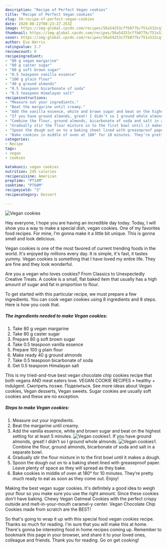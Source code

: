 ```yaml
---
description: "Recipe of Perfect Vegan cookies"
title: "Recipe of Perfect Vegan cookies"
slug: 59-recipe-of-perfect-vegan-cookies
date: 2020-08-22T08:23:27.253Z
image: https://img-global.cpcdn.com/recipes/56a54253cffb077b/751x532cq70/vegan-cookies-recipe-main-photo.jpg
thumbnail: https://img-global.cpcdn.com/recipes/56a54253cffb077b/751x532cq70/vegan-cookies-recipe-main-photo.jpg
cover: https://img-global.cpcdn.com/recipes/56a54253cffb077b/751x532cq70/vegan-cookies-recipe-main-photo.jpg
author: Eva Harris
ratingvalue: 3.7
reviewcount: 8
recipeingredient:
- "80 g vegan margarine"
- "80 g caster sugar"
- "80 g soft brown sugar"
- "0.5 teaspoon vanilla essence"
- "100 g plain flour"
- "40 g ground almonds"
- "0.5 teaspoon bicarbonate of soda"
- "0.5 teaspoon Himalayan salt"
recipeinstructions:
- "Measure out your ingredients."
- "Beat the margarine until creamy."
- "Add the vanilla essence, white and brown sugar and beat on the highest setting for at least 5 minutes."
- "If you have ground almonds, great! I didn’t so I ground whole almonds."
- "Combine the flour, ground almonds, bicarbonate of soda and salt in a separate bowl."
- "Gradually stir the flour mixture in to the first bowl until it makes a dough."
- "Spoon the dough out on to a baking sheet lined with greaseproof paper. Leave plenty of space as they will spread as they bake."
- "Bake cookies in middle of oven at 180° for 10 minutes. They’re pretty much ready to eat as soon as they come out. Enjoy!"
categories:
- Recipe
tags:
- vegan
- cookies

katakunci: vegan cookies 
nutrition: 245 calories
recipecuisine: American
preptime: "PT14M"
cooktime: "PT60M"
recipeyield: "3"
recipecategory: Dessert

---
```



![Vegan cookies](https://img-global.cpcdn.com/recipes/56a54253cffb077b/751x532cq70/vegan-cookies-recipe-main-photo.jpg)

Hey everyone, I hope you are having an incredible day today. Today, I will show you a way to make a special dish, vegan cookies. One of my favorites food recipes. For mine, I'm gonna make it a little bit unique. This is gonna smell and look delicious.

Vegan cookies is one of the most favored of current trending foods in the world. It's enjoyed by millions every day. It is simple, it's fast, it tastes yummy. Vegan cookies is something that I have loved my entire life. They are fine and they look wonderful.

Are you a vegan who loves cookies? From Classics to Unexpectedly Creative Treats. A cookie is a small, flat baked item that usually has a high amount of sugar and fat in proportion to flour.


To get started with this particular recipe, we must prepare a few ingredients. You can cook vegan cookies using 8 ingredients and 8 steps. Here is how you cook that.

<!--inarticleads1-->

##### The ingredients needed to make Vegan cookies:

1. Take 80 g vegan margarine
1. Take 80 g caster sugar
1. Prepare 80 g soft brown sugar
1. Take 0.5 teaspoon vanilla essence
1. Prepare 100 g plain flour
1. Make ready 40 g ground almonds
1. Take 0.5 teaspoon bicarbonate of soda
1. Get 0.5 teaspoon Himalayan salt


This is my tried-and-true best vegan chocolate chip cookies recipe that both vegans AND meat eaters love. VEGAN COOKIE RECIPES » healthy + indulgent. Смотреть позже. Поделиться. See more ideas about Vegan cookies, Vegan desserts, Vegan sweets. Sugar cookies are usually soft cookies and these are no exception. 

<!--inarticleads2-->

##### Steps to make Vegan cookies:

1. Measure out your ingredients.
1. Beat the margarine until creamy.
1. Add the vanilla essence, white and brown sugar and beat on the highest setting for at least 5 minutes.
<img src="//assets-global.cpcdn.com/assets/icons/button_play-2c75c40dde080a61004c1f40b05d8f140eaff45d7e9e6481dc71c63d2e7c4909.png" alt="Vegan cookies">1. If you have ground almonds, great! I didn’t so I ground whole almonds.
<img src="//assets-global.cpcdn.com/assets/icons/button_play-2c75c40dde080a61004c1f40b05d8f140eaff45d7e9e6481dc71c63d2e7c4909.png" alt="Vegan cookies">1. Combine the flour, ground almonds, bicarbonate of soda and salt in a separate bowl.
1. Gradually stir the flour mixture in to the first bowl until it makes a dough.
1. Spoon the dough out on to a baking sheet lined with greaseproof paper. Leave plenty of space as they will spread as they bake.
1. Bake cookies in middle of oven at 180° for 10 minutes. They’re pretty much ready to eat as soon as they come out. Enjoy!


Making the best vegan sugar cookies. It&#39;s definitely a good idea to weigh your flour so you make sure you use the right amount. Since these cookies don&#39;t have baking. Chewy Vegan Oatmeal Cookies with the perfect crispy outside and melt-in-your-mouth caramel-y center. Vegan Chocolate Chip Cookies made from scratch are the BEST! 

So that's going to wrap it up with this special food vegan cookies recipe. Thanks so much for reading. I'm sure that you will make this at home. There's gonna be interesting food in home recipes coming up. Remember to bookmark this page in your browser, and share it to your loved ones, colleague and friends. Thank you for reading. Go on get cooking!
